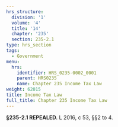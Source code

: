 ```yaml
---
hrs_structure:
  division: '1'
  volume: '4'
  title: '14'
  chapter: '235'
  section: 235-2.1
type: hrs_section
tags:
  - Government
menu:
  hrs:
    identifier: HRS_0235-0002_0001
    parent: HRS0235
    name: Chapter 235 Income Tax Law
weight: 62015
title: Income Tax Law
full_title: Chapter 235 Income Tax Law
---
```

**§235-2.1 REPEALED.** L 2016, c 53, §§2 to 4.